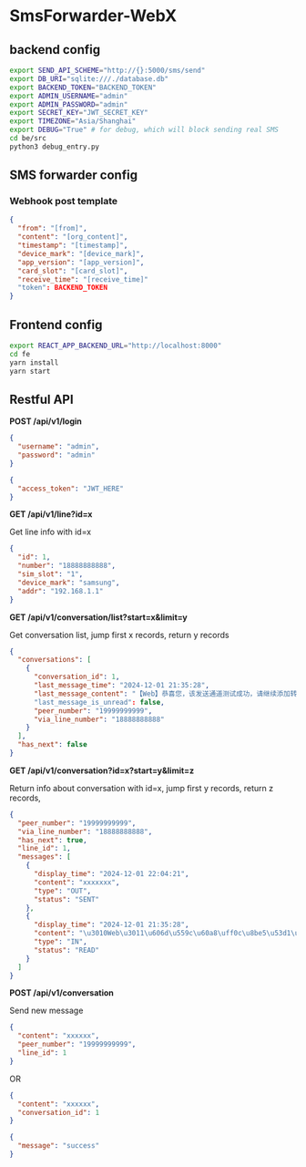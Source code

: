 # SmsForwarder-WebX

## backend config

```sh
export SEND_API_SCHEME="http://{}:5000/sms/send"
export DB_URI="sqlite:///./database.db"
export BACKEND_TOKEN="BACKEND_TOKEN"
export ADMIN_USERNAME="admin"
export ADMIN_PASSWORD="admin"
export SECRET_KEY="JWT_SECRET_KEY"
export TIMEZONE="Asia/Shanghai"
export DEBUG="True" # for debug, which will block sending real SMS
cd be/src
python3 debug_entry.py
```

## SMS forwarder config

### Webhook post template

```json
{
  "from": "[from]",
  "content": "[org_content]",
  "timestamp": "[timestamp]",
  "device_mark": "[device_mark]",
  "app_version": "[app_version]",
  "card_slot": "[card_slot]",
  "receive_time": "[receive_time]"
  "token": BACKEND_TOKEN
}
```

## Frontend config

```sh
export REACT_APP_BACKEND_URL="http://localhost:8000"
cd fe
yarn install
yarn start
```

## Restful API

**POST /api/v1/login**

```json
{
  "username": "admin",
  "password": "admin"
}
```

```json
{
  "access_token": "JWT_HERE"
}
```

**GET /api/v1/line?id=x**

Get line info with id=x

```json
{
  "id": 1,
  "number": "18888888888",
  "sim_slot": "1",
  "device_mark": "samsung",
  "addr": "192.168.1.1"
}
```

**GET /api/v1/conversation/list?start=x&limit=y**

Get conversation list, jump first x records, return y records

```json
{
  "conversations": [
    {
      "conversation_id": 1,
      "last_message_time": "2024-12-01 21:35:28",
      "last_message_content": "【Web】恭喜您，该发送通道测试成功，请继续添加转发规则！"
      "last_message_is_unread": false,
      "peer_number": "19999999999",
      "via_line_number": "18888888888"
    }
  ],
  "has_next": false
}
```

**GET /api/v1/conversation?id=x?start=y&limit=z**

Return info about conversation with id=x, jump first y records, return z records,

```json
{
  "peer_number": "19999999999",
  "via_line_number": "18888888888",
  "has_next": true,
  "line_id": 1,
  "messages": [
    {
      "display_time": "2024-12-01 22:04:21",
      "content": "xxxxxxx",
      "type": "OUT",
      "status": "SENT"
    },
    {
      "display_time": "2024-12-01 21:35:28",
      "content": "\u3010Web\u3011\u606d\u559c\u60a8\uff0c\u8be5\u53d1\u9001\u901a\u9053\u6d4b\u8bd5\u6210\u529f\uff0c\u8bf7\u7ee7\u7eed\u6dfb\u52a0\u8f6c\u53d1\u89c4\u5219\uff01",
      "type": "IN",
      "status": "READ"
    }
  ]
}
```

**POST /api/v1/conversation**

Send new message

```json
{
  "content": "xxxxxx",
  "peer_number": "19999999999",
  "line_id": 1
}
```

OR

```json
{
  "content": "xxxxxx",
  "conversation_id": 1
}
```

```json
{
  "message": "success"
}
```
